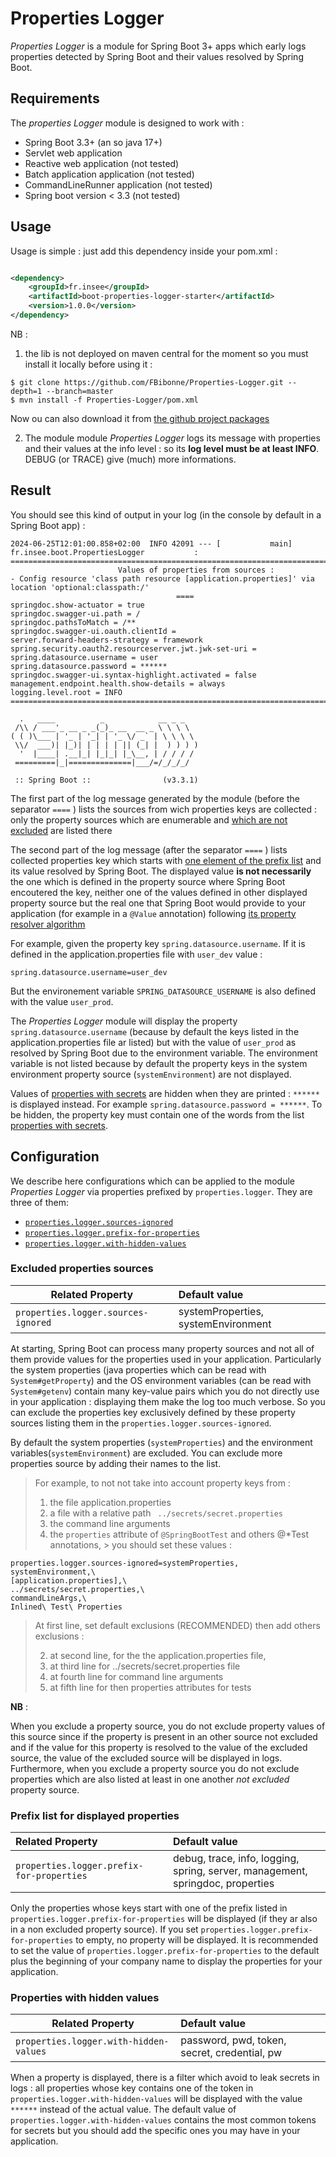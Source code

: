 # Properties Logger

_Properties Logger_ is a module for Spring Boot 3+ apps which early logs properties
detected by Spring Boot and their values resolved by Spring Boot.

## Requirements

The _properties Logger_ module is designed to work with :

- Spring Boot 3.3+ (an so java 17+)
- Servlet web application
- Reactive web application (not tested)
- Batch application application (not tested)
- CommandLineRunner application (not tested)
- Spring boot version < 3.3 (not tested)

## Usage

Usage is simple : just add this dependency inside your pom.xml :

```xml

<dependency>
    <groupId>fr.insee</groupId>
    <artifactId>boot-properties-logger-starter</artifactId>
    <version>1.0.0</version>
</dependency>
```

NB :

1. the lib is not deployed on maven central for the moment so you must install
   it locally before using it :

```shell
$ git clone https://github.com/FBibonne/Properties-Logger.git --depth=1 --branch=master
$ mvn install -f Properties-Logger/pom.xml
```

Now ou can also download it
from [the github project packages](https://github.com/FBibonne/Properties-Logger/packages/2229078)

2. The module module _Properties Logger_ logs its message with properties and their values
   at the info level : so its **log level must be at least INFO**. DEBUG (or TRACE) give (much) more
   informations.

## Result

You should see this kind of output in your log (in the console by default in a Spring Boot app) :

```text
2024-06-25T12:01:00.858+02:00  INFO 42091 --- [           main] fr.insee.boot.PropertiesLogger           : 
================================================================================
                        Values of properties from sources :
- Config resource 'class path resource [application.properties]' via location 'optional:classpath:/'
                                     ====
springdoc.show-actuator = true
springdoc.swagger-ui.path = /
springdoc.pathsToMatch = /**
springdoc.swagger-ui.oauth.clientId = 
server.forward-headers-strategy = framework
spring.security.oauth2.resourceserver.jwt.jwk-set-uri = 
spring.datasource.username = user
spring.datasource.password = ******
springdoc.swagger-ui.syntax-highlight.activated = false
management.endpoint.health.show-details = always
logging.level.root = INFO
================================================================================

  .   ____          _            __ _ _
 /\\ / ___'_ __ _ _(_)_ __  __ _ \ \ \ \
( ( )\___ | '_ | '_| | '_ \/ _` | \ \ \ \
 \\/  ___)| |_)| | | | | || (_| |  ) ) ) )
  '  |____| .__|_| |_|_| |_\__, | / / / /
 =========|_|==============|___/=/_/_/_/

 :: Spring Boot ::                (v3.3.1)
```

The first part of the log message generated by the module (before the separator `====` )
lists the sources from wich properties keys are collected : only the property sources
which are enumerable and [which are not excluded](#excluded-properties-sources) are listed there

The second part of the log message (after the separator `====` ) lists collected properties
key which starts with [one element of the prefix list](#prefix-list-for-displayed-properties)
and its value resolved by Spring Boot. The displayed value **is not necessarily** the one
which is defined in the property source where Spring Boot encoutered the key, neither one
of the values defined in other displayed property source but the real one that Spring Boot
would provide to your application (for example in a `@Value` annotation) following [its
property resolver algorithm](https://docs.spring.io/spring-boot/reference/features/external-config.html)

For example, given the property key `spring.datasource.username`. If it is defined in the
application.properties file with `user_dev` value :

```properties
spring.datasource.username=user_dev
```

But the environement variable `SPRING_DATASOURCE_USERNAME` is also defined with the value
`user_prod`.

The _Properties Logger_ module will display the property `spring.datasource.username` (because
by default the keys listed in the application.properties file ar listed) but with the value of
`user_prod` as resolved by Spring Boot due to the environment variable. The environment variable
is not listed because by default the property keys in the system environment property source (`systemEnvironment`)
are not displayed.

Values of [properties with secrets](#properties-with-hidden-values) are hidden when they are printed :
`******` is displayed instead. For example `spring.datasource.password = ******`. To be hidden, the
property key must contain one of the words from the list [properties with secrets](#properties-with-hidden-values).

## Configuration

We describe here configurations which can be applied to the module _Properties Logger_ via
properties prefixed by `properties.logger`. They are three of them:

- [`properties.logger.sources-ignored`](#excluded-properties-sources)
- [`properties.logger.prefix-for-properties`](#prefix-list-for-displayed-properties)
- [`properties.logger.with-hidden-values`](#properties-with-hidden-values)

### Excluded properties sources

| Related Property                    | Default value                       |
|-------------------------------------|:------------------------------------|
| `properties.logger.sources-ignored` | systemProperties, systemEnvironment |

At starting, Spring Boot can process many property sources and not all of them provide values for
the properties used in your application. Particularly the system properties (java properties which
can be read with `System#getProperty`) and the OS environment variables (can be read with `System#getenv`)
contain many key-value pairs which you do not directly use in your application : displaying
them make the log too much verbose. So you can exclude the properties key exclusively defined by these property
sources listing them in the  `properties.logger.sources-ignored`.

By default the system properties (`systemProperties`) and the environment variables(`systemEnvironment`)
are excluded. You can exclude more properties source by adding their names to the list.

> For example, to not not take into account property keys from :
> 1. the file application.properties
> 2. a file with a relative path ` ../secrets/secret.properties`
> 3. the command line arguments
> 4. the `properties` attribute of `@SpringBootTest` and others @*Test annotations,
     > you should set these values :

```properties
properties.logger.sources-ignored=systemProperties, systemEnvironment,\
[application.properties],\
../secrets/secret.properties,\
commandLineArgs,\
Inlined\ Test\ Properties
```

> At first line, set default exclusions (RECOMMENDED) then add others exclusions :
>
> 2. at second line, for the the application.properties file,
> 3. at third line for ../secrets/secret.properties file
> 4. at fourth line for command line arguments
> 5. at fifth line for then properties attributes for tests

**NB** :

When you exclude a property source, you do not exclude property values of this source
since if the property is present in an other source not excluded and if the value for
this property is resolved to the value of the excluded source, the value of the excluded
source will be displayed in logs. Furthermore, when you exclude a property source you
do not exclude properties which are also listed at least in one another _not excluded_
property source.

### Prefix list for displayed properties

| Related Property                          | Default value                                                                  |
|:------------------------------------------|:-------------------------------------------------------------------------------|
| `properties.logger.prefix-for-properties` | debug, trace, info, logging, spring, server, management, springdoc, properties |

Only the properties whose keys start with one of the prefix listed in `properties.logger.prefix-for-properties` will be
displayed
(if they ar also in a non excluded property source). If you set `properties.logger.prefix-for-properties` to empty, no
property will be displayed. It is recommended to set the value of `properties.logger.prefix-for-properties` to the
default
plus the beginning of your company name to display the properties for your application.

### Properties with hidden values

| Related Property                       | Default value                                |
|----------------------------------------|:---------------------------------------------|
| `properties.logger.with-hidden-values` | password, pwd, token, secret, credential, pw |

When a property is displayed, there is a filter which avoid to leak secrets in logs : all properties whose key contains 
one of the token in `properties.logger.with-hidden-values` will be displayed with the value `******` instead of the actual value.
The default value of `properties.logger.with-hidden-values`  contains the most common tokens for secrets but you should 
add the specific ones you may have in your application.
